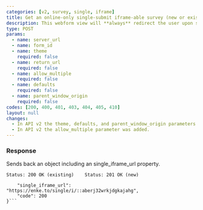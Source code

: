```yaml
---
categories: [v2, survey, single, iframe]
title: Get an online-only single-submit iframe-able survey (new or existing)
description: This webform view will **always** redirect the user upon successful submission of a record.
type: POST
params: 
  - name: server_url 
  - name: form_id
  - name: theme
    required: false
  - name: return_url
    required: false
  - name: allow_multiple
    required: false
  - name: defaults
    required: false
  - name: parent_window_origin
    required: false
codes: [200, 400, 401, 403, 404, 405, 410]
layout: null
changes: 
  - In API v2 the theme, defaults, and parent_window_origin parameters were added.
  - In API v2 the allow_multiple parameter was added.
---
```


### Response

Sends back an object including an single_iframe_url property.

```Status: 200 OK (existing)    Status: 201 OK (new)```
```{
    "single_iframe_url": "https://enke.to/single/i/::aberj32wrkjdgkajahg",
    "code": 200
}```
